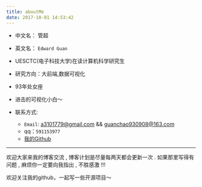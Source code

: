 ```yaml
---
title: aboutMe
date: 2017-10-01 14:53:42
---
```

*   中文名： 管超
*   英文名： `Edward Guan`
*   UESCTC(电子科技大学)在读计算机科学研究生
*   研究方向：大前端,数据可视化
*   93年处女座
*   进击的可视化小白～
*   联系方式:

	   *   `Email`: a3101779@gmail.com &amp;&amp; guanchao930908@163.com
    *   qq：`591153977`
    *   [我的Github](https://github.com/PancakeAwesome)
* * *

欢迎大家来我的博客交流 , 博客计划是尽量每两天都会更新一次 . 如果那里写得有问题 , 麻烦你一定要向我指出 , 不胜感激 !!!

欢迎关注我的github，一起写一些开源项目～